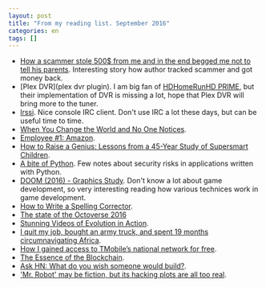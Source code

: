 ```yaml
---
layout: post
title: "From my reading list. September 2016"
categories: en
tags: []
---
```


- [How a scammer stole 500$ from me and in the end begged me not to tell his parents](https://blog.haschek.at/2016/how-a-scammer-stole-500-dollars-from-me).
    Interesting story how author tracked scammer and got money back.
- [Plex DVR](plex dvr plugin). I am big fan of [HDHomeRunHD PRIME](https://www.outcoldman.com/en/archive/2015/11/25/how-to-watch-hd-channels-with-comcast/), but
    their implementation of DVR is missing a lot, hope that Plex DVR will bring more to the tuner.
- [lrssi](https://irssi.org). Nice console IRC client. Don't use IRC a lot these days, but can be useful time to time.
- [When You Change the World and No One Notices](http://www.collaborativefund.com/blog/when-you-change-the-world-and-no-one-notices/).
- [Employee #1: Amazon](http://themacro.com/articles/2016/09/employee-1-amazon/).
- [How to Raise a Genius: Lessons from a 45-Year Study of Supersmart Children](http://www.scientificamerican.com/article/how-to-raise-a-genius-lessons-from-a-45-year-study-of-supersmart-children/).
- [A bite of Python](https://access.redhat.com/blogs/766093/posts/2592591). Few notes about security risks in applications written with Python.
- [DOOM (2016) - Graphics Study](http://www.adriancourreges.com/blog/2016/09/09/doom-2016-graphics-study/).
    Don't know a lot about game development, so very interesting reading how
    various technices work in game development.
- [How to Write a Spelling Corrector](http://norvig.com/spell-correct.html).
- [The state of the Octoverse 2016](https://octoverse.github.com)
- [Stunning Videos of Evolution in
  Action](http://www.theatlantic.com/science/archive/2016/09/stunning-videos-of-evolution-in-action/499136/).
- [I quit my job, bought an army truck, and spent 19 months circumnavigating
  Africa](http://imgur.com/gallery/bSOKf).
- [How I gained access to TMobile’s national network for
  free](https://medium.com/@jacobajit/how-i-gained-access-to-tmobiles-national-network-for-free-f9aaf9273dea#.m2qruyxxy).
- [The Essence of the Blockchain](https://www.miracl.com/press/the-essence-of-the-blockchain).
- [Ask HN: What do you wish someone would build?](https://news.ycombinator.com/item?id=12567645).
- ['Mr. Robot' may be fiction, but its hacking plots are all too real](http://www.recode.net/2016/9/20/12983780/mr-robot-may-be-fiction-but-its-hacking-plots-are-all-too-real).
